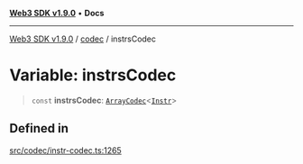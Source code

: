 [**Web3 SDK v1.9.0**](../../../README.md) • **Docs**

***

[Web3 SDK v1.9.0](../../../globals.md) / [codec](../README.md) / instrsCodec

# Variable: instrsCodec

> `const` **instrsCodec**: [`ArrayCodec`](../classes/ArrayCodec.md)\<[`Instr`](../type-aliases/Instr.md)\>

## Defined in

[src/codec/instr-codec.ts:1265](https://github.com/Mystic-Nayy/alephium-web3/blob/c1afd789a197ce5fe21f08c2965942090157c33d/packages/web3/src/codec/instr-codec.ts#L1265)
